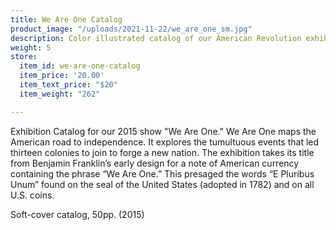 ```yaml
---
title: We Are One Catalog
product_image: "/uploads/2021-11-22/we_are_one_sm.jpg"
description: Color illustrated catalog of our American Revolution exhibition
weight: 5
store:
  item_id: we-are-one-catalog
  item_price: '20.00'
  item_text_price: "$20"
  item_weight: "262"

---
```

Exhibition Catalog for our 2015 show "We Are One." We Are One maps the American road to independence. It explores the tumultuous events that led thirteen colonies to join to forge a new nation. The exhibition takes its title from Benjamin Franklin’s early design for a note of American currency containing the phrase “We Are One.” This presaged the words “E Pluribus Unum” found on the seal of the United States (adopted in 1782) and on all U.S. coins.

Soft-cover catalog, 50pp. (2015)
